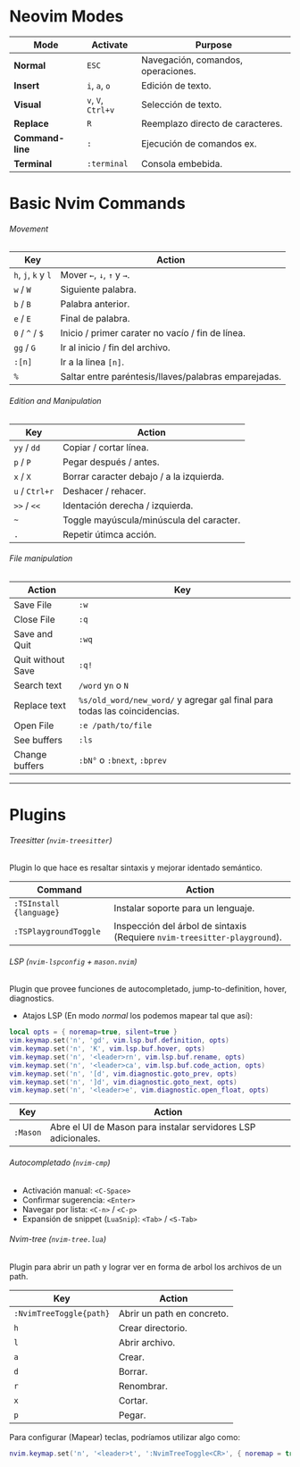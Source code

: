 # Neovim Modes

| Mode             | Activate           | Purpose                            |
| ---------------- | ------------------ | ---------------------------------- |
| **Normal**       | `ESC`              | Navegación, comandos, operaciones. |
| **Insert**       | `i`, `a`, `o`      | Edición de texto.                  |
| **Visual**       | `v`, `V`, `Ctrl+v` | Selección de texto.                |
| **Replace**      | `R`                | Reemplazo directo de caracteres.   |
| **Command-line** | `:`                | Ejecución de comandos ex.          |
| **Terminal**     | `:terminal`        | Consola embebida.                  |
# Basic Nvim Commands

###### Movement

| Key                 | Action                                               |
| ------------------- | ---------------------------------------------------- |
| `h`, `j`, `k` y `l` | Mover `←`,  `↓`, `↑` y `→`.                          |
| `w` / `W`           | Siguiente palabra.                                   |
| `b` / `B`           | Palabra anterior.                                    |
| `e` / `E`           | Final de palabra.                                    |
| `0` / `^` / `$`     | Inicio / primer carater no vacío / fin de línea.     |
| `gg` / `G`          | Ir al inicio / fin del archivo.                      |
| `:[n]`              | Ir a la linea `[n]`.                                 |
| `%`                 | Saltar entre paréntesis/llaves/palabras emparejadas. |
###### Edition and Manipulation

| Key            | Action                                   |
| -------------- | ---------------------------------------- |
| `yy` / `dd`    | Copiar / cortar línea.                   |
| `p` / `P`      | Pegar después / antes.                   |
| `x` / `X`      | Borrar caracter debajo / a la izquierda. |
| `u` / `Ctrl+r` | Deshacer / rehacer.                      |
| `>>` / `<<`    | Identación derecha / izquierda.          |
| `~`            | Toggle mayúscula/minúscula del caracter. |
| `.`            | Repetir útimca acción.                   |
###### File manipulation

| Action            | Key                                                                         |
| ----------------- | --------------------------------------------------------------------------- |
| Save File         | `:w`                                                                        |
| Close File        | `:q`                                                                        |
| Save and Quit     | `:wq`                                                                       |
| Quit without Save | `:q!`                                                                       |
| Search text       | `/word` y`n` o `N`                                                          |
| Replace text      | `%s/old_word/new_word/` y agregar `g`al final para todas las coincidencias. |
| Open File         | `:e /path/to/file`                                                          |
| See buffers       | `:ls`                                                                       |
| Change buffers    | `:bN°` o `:bnext`, `:bprev`                                                 |

---
# Plugins
###### Treesitter (`nvim-treesitter`)

Plugin lo que hace es resaltar sintaxis y mejorar identado semántico.

| Command                 | Action                                                                    |
| ----------------------- | ------------------------------------------------------------------------- |
| `:TSInstall {language}` | Instalar soporte para un lenguaje.                                        |
| `:TSPlaygroundToggle`   | Inspección del árbol de sintaxis (Requiere `nvim-treesitter-playground`). |
###### LSP (`nvim-lspconfig` + `mason.nvim`)

Plugin que provee funciones de autocompletado, jump-to-definition, hover, diagnostics.

- Atajos LSP (En modo *normal* los podemos mapear tal que así):
```lua
local opts = { noremap=true, silent=true }
vim.keymap.set('n', 'gd', vim.lsp.buf.definition, opts)
vim.keymap.set('n', 'K', vim.lsp.buf.hover, opts)
vim.keymap.set('n', '<leader>rn', vim.lsp.buf.rename, opts)
vim.keymap.set('n', '<leader>ca', vim.lsp.buf.code_action, opts)
vim.keymap.set('n', '[d', vim.diagnostic.goto_prev, opts)
vim.keymap.set('n', ']d', vim.diagnostic.goto_next, opts)
vim.keymap.set('n', '<leader>e', vim.diagnostic.open_float, opts)
```

| Key      | Action                                                        |
| -------- | ------------------------------------------------------------- |
| `:Mason` | Abre el UI de Mason para instalar servidores LSP adicionales. |
###### Autocompletado (`nvim-cmp`)

- Activación manual: `<C-Space>`
- Confirmar sugerencia: `<Enter>`
- Navegar por lista: `<C-n>` / `<C-p>`
- Expansión de snippet (`LuaSnip`): `<Tab>` / `<S-Tab>`

###### Nvim-tree (`nvim-tree.lua`)

Plugin para abrir un path y lograr ver en forma de arbol los archivos de un path.

| Key                     | Action                     |
| ----------------------- | -------------------------- |
| `:NvimTreeToggle{path}` | Abrir un path en concreto. |
| `h`                     | Crear directorio.          |
| `l`                     | Abrir archivo.             |
| `a`                     | Crear.                     |
| `d`                     | Borrar.                    |
| `r`                     | Renombrar.                 |
| `x`                     | Cortar.                    |
| `p`                     | Pegar.                     |
Para configurar (Mapear) teclas, podríamos utilizar algo como:

```lua
nvim.keymap.set('n', '<leader>t', ':NvimTreeToggle<CR>', { noremap = true, silent ? true })
```
